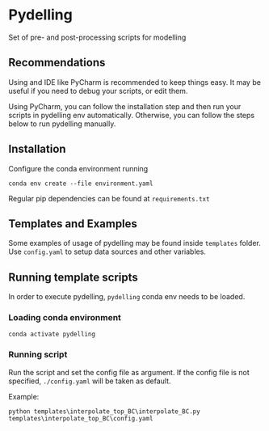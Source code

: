  # Pydelling
Set of pre- and post-processing scripts for modelling


## Recommendations

Using and IDE like PyCharm is recommended to keep things easy. It may be useful if you need to debug your scripts,
or edit them.

Using PyCharm, you can follow the installation step and then run your scripts in pydelling env automatically.
Otherwise, you can follow the steps below to run pydelling manually. 


## Installation
Configure the conda environment running

`conda env create --file environment.yaml`

Regular pip dependencies can be found at `requirements.txt`


## Templates and Examples

Some examples of usage of pydelling may be found inside `templates` folder. Use `config.yaml` to setup data sources and 
other variables.


## Running template scripts

In order to execute pydelling, `pydelling` conda env needs to be loaded.


### Loading conda environment

`conda activate pydelling`

### Running script

Run the script and set the config file as argument. If the config file is not specified, `./config.yaml` will be taken as default.

Example: 

`python templates\interpolate_top_BC\interpolate_BC.py templates\interpolate_top_BC\config.yaml`

